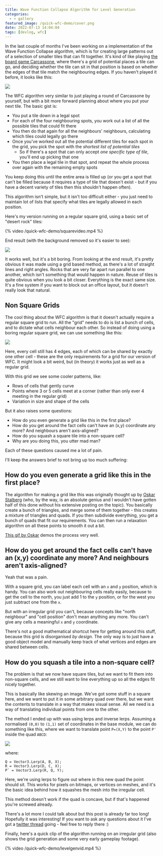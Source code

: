 ```yaml
---
title: Wave Function Collapse Algorithm for Level Generation
categories:
  - - gallery
featured_image: /quick-wfc-demo/cover.png
date: 2022-07-13 14:04:04
tags: [devlog, wfc]
---
```


In the last couple of months I've been working on a implementation of the Wave Function Collapse algorithm, which is for creating large patterns out of a selection of smaller tiles that can fit together. It's kind of like playing [the board game Carcassone](https://www.google.com/search?q=carcassonne+game&tbm=isch), where there's a grid of potential places a tile can go, and deciding whether the tile can sit in that position is based on whether the edges of that tile match the neighbouring edges. If you haven't played it before, it looks like this:

![](quick-wfc-demo/carcassonne.jpg)

The WFC algorithm very similar to just playing a round of Carcassone by yourself, but with a bit more forward planning about where you put your next tile. The basic gist is:

- You put a tile down in a legal spot
- For each of the four neighbouring spots, you work out a list of all the possible tiles that could fit there
- You then do that again for all the neighbours' neighbours, calculating which tiles could legally go there
- Once you've worked out all the potential different tiles for each spot in the grid, you pick the spot with the _shortest list of potential tiles_
  - So if there's a spot that can only accept _one specific type of tile_, you'll end up picking that one
- You then place a legal tile in that spot, and repeat the whole process over again with the remaining empty spots

You keep doing this until the entire area is filled up (or you get a spot that can't be filled because it requires a type of tile that doesn't exist - but if you have a decent variety of tiles then this shouldn't happen often).

This algorithm isn't simple, but it isn't too difficult either - you just need to maintain lot of lists that specify what tiles are legally allowed in each position.

Here's my version running on a regular square grid, using a basic set of "desert rock" tiles:

{% video /quick-wfc-demo/squarevideo.mp4 %}

End result (with the background removed so it's easier to see):

![](quick-wfc-demo/square-blue-background.PNG)

It works well, but it's a bit boring. From looking at the end result, it's pretty obvious it was made using a grid based method, as there's a lot of straight lines and right angles. Rocks that are very far apart run parallel to one another, which isn't something that would happen in nature. Reuse of tiles is quite obvious when you look a bit closer. Everything is the exact same size. It's a fine system if you want to block out an office layout, but it doesn't really look that natural.


## Non Square Grids

The cool thing about the WFC algorithm is that it doesn't actually require a regular square grid to run. All the "grid" needs to do is list a bunch of cells, and to dictate what cells neighbour each other. So instead of doing using a boring regular square grid, we can use something like this:

![](quick-wfc-demo/cover.png)

Here, every cell still has 4 edges, each of which can be shared by exactly one other cell - these are the only requirements for a grid for our version of WFC. It might look a bit weird, but (in theory) it works just as well as a regular grid.

With this grid we see some cooler patterns, like:
- Rows of cells that gently curve
- Points where 3 or 5 cells meet at a corner (rather than only ever 4 meeting in the regular grid)
- Variation in size and shape of the cells

But it also raises some questions:

- How do you even generate a grid like this in the first place?
- How do you get around the fact cells can't have an (x,y) coordinate any more? And neighbours aren't axis-aligned?
- How do you squash a square tile into a non-square cell?
- Why are you doing this, you utter mad man?

Each of these questions caused me a lot of pain.

I'll keep the answers brief to not bring up too much suffering:

## How do you even generate a grid like this in the first place?

The algorithm for making a grid like this was originally thought up by [Oskar Stalberg](https://twitter.com/OskSta/status/1147778221058023424) (who, by the way, is an absolute genius and I wouldn't have gotten half of this done without his extensive posting on the topic). You basically create a bunch of triangles, and merge some of them together - this creates a mixture of triangles and quads. If you then subdivide everything, you get a bunch of quads that fit our requirements. You can then run a relaxation algorithm on all these points to smooth it out a bit. 

[This gif by Oskar](https://twitter.com/OskSta/status/1147881669350891521) demos the process very well.

## How do you get around the fact cells can't have an (x,y) coordinate any more? And neighbours aren't axis-aligned?

Yeah that was a pain. 

With a square grid, you can label each cell with an `x` and `y` position, which is handy. You can also work out neighbouring cells really easily, because to get the cell to the north, you just add 1 to the `y` position, or for the west you just subtract one from the `x`.

But with an irregular grid you can't, because concepts like "north neighbour" and "cell position" don't mean anything any more. You can't give any cells a meaningful `x` and `y` coordinate.

There's not a good mathematical shortcut here for getting around this stuff, because this grid is disorganised _by design_. The only way is to just have a good object model and manually keep track of what vertices and edges are shared between cells.


## How do you squash a tile into a non-square cell?

The problem is that we now have square tiles, but we want to fit them into non-square cells, and we still want to line everything up so all the edges fit nicely together.

This is basically like skewing an image.
We've got some stuff in a square here, and we want to put it in some arbitrary quad over there, but we want the contents to translate in a way that makes visual sense. All we need is a way of translating individual points from one to the other.

The method I ended up with was using lerps and inverse lerps. Assuming a normalised `(0,0)` to `(1,1)` set of coordinates in the base module, we can do something like this, where we want to translate point `P=(X,Y)` to the point `P'` inside the quad `ABCD`:

![](quick-wfc-demo/skewing.png)

where:
```
Q = Vector3.Lerp(A, B, X);
R = Vector3.Lerp(D, C, X);
P` = Vector3.Lerp(R, Q, Y);
```

Here, we're using lerps to figure out where in this new quad the point should sit. This works for pixels on bitmaps, or vertices on meshes, and it's the basic idea behind how it squashes the mesh into the irregular cell. 

This method doesn't work if the quad is concave, but if that's happened you're screwed already.


There's a lot more I could talk about but this post is already far too long! Hopefully it was interesting! If you want to ask any questions about it I've got a [twitter thread](https://twitter.com/zappablamma/status/1546919431107911680) going - feel free to reply there :)

Finally, here's a quick clip of the algorithm running on an irregular grid (also shows the grid generation and some very early gameplay footage).

{% video /quick-wfc-demo/levelgenvid.mp4 %}